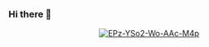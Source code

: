 ### Hi there 👋
<div id="header" align="center">
 
  <a href="https://ibb.co/dGSwcCF"><img src="https://i.ibb.co/TmZxTj6/EPz-YSo2-Wo-AAc-M4p.jpg" alt="EPz-YSo2-Wo-AAc-M4p" border="0" /></a>
</div>
<!--
**hannahmeg/hannahmeg** is a ✨ _special_ ✨ repository because its `README.md` (this file) appears on your GitHub profile.

Here are some ideas to get you started:

- 🔭 I’m currently working on ...
- 🌱 I’m currently learning ...
- 👯 I’m looking to collaborate on ...
- 🤔 I’m looking for help with ...
- 💬 Ask me about ...
- 📫 How to reach me: ...
- 😄 Pronouns: ...
- ⚡ Fun fact: ...
-->
